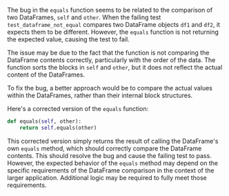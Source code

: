 The bug in the `equals` function seems to be related to the comparison of two DataFrames, `self` and `other`. When the failing test `test_dataframe_not_equal` compares two DataFrame objects `df1` and `df2`, it expects them to be different. However, the `equals` function is not returning the expected value, causing the test to fail.

The issue may be due to the fact that the function is not comparing the DataFrame contents correctly, particularly with the order of the data. The function sorts the blocks in `self` and `other`, but it does not reflect the actual content of the DataFrames.

To fix the bug, a better approach would be to compare the actual values within the DataFrames, rather than their internal block structures.

Here's a corrected version of the `equals` function:

```python
def equals(self, other):
    return self.equals(other)
```

This corrected version simply returns the result of calling the DataFrame's own `equals` method, which should correctly compare the DataFrame contents. This should resolve the bug and cause the failing test to pass. However, the expected behavior of the `equals` method may depend on the specific requirements of the DataFrame comparison in the context of the larger application. Additional logic may be required to fully meet those requirements.